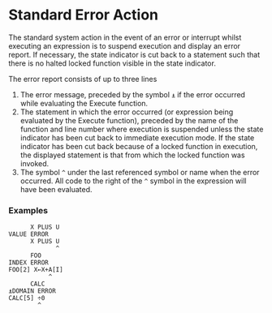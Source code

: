 # Standard Error Action

The standard system action in the event of an error or interrupt whilst executing an expression is to suspend execution and display an error report.  If necessary, the state indicator is cut back to a statement such that there is no halted locked function visible in the state indicator.

The error report consists of up to three lines

1. The error message, preceded by the symbol `⍎` if the error occurred while evaluating the Execute function.
2. The statement in which the error occurred (or expression being evaluated by the Execute function), preceded by the name of the function and line number where execution is suspended unless the state indicator has been cut back to immediate execution mode.  If the state indicator has been cut back because of a locked function in execution, the displayed statement is that from which the locked function was invoked.
3. The symbol `^` under the last referenced symbol or name when the error occurred.  All code to the right of the `^` symbol in the expression will have been evaluated.

### Examples
```apl
      X PLUS U
VALUE ERROR
      X PLUS U
             ^
      FOO
INDEX ERROR
FOO[2] X←X+A[I]
           ^
      CALC
⍎DOMAIN ERROR
CALC[5] ÷0
        ^

```
